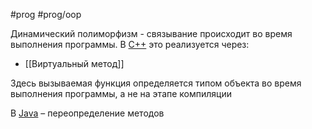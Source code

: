 #prog #prog/oop

Динамический полиморфизм - связывание происходит во время выполнения программы. В <u>C++</u> это реализуется через:

- [[Виртуальный метод]]

Здесь вызываемая функция определяется типом объекта во время выполнения программы, а не на этапе компиляции


В <u>Java</u> – переопределение методов